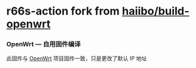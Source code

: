 # r66s-action fork from [haiibo/build-openwrt](https://github.com/haiibo/build-openwrt)

### OpenWrt — 自用固件编译
此固件与 [OpenWrt](https://github.com/haiibo/OpenWrt) 项目固件一致，只是更改了默认 IP 地址
